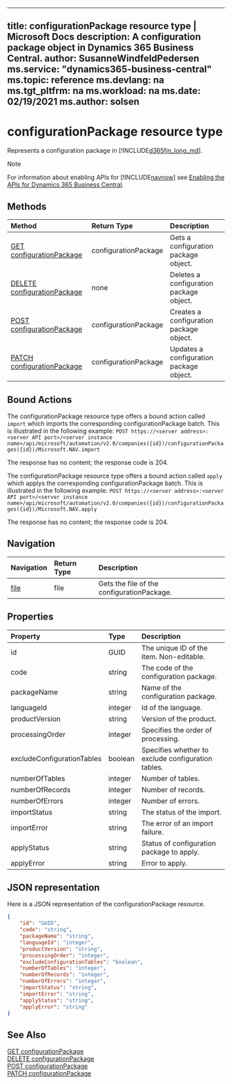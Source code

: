 
---
title: configurationPackage resource type | Microsoft Docs
description: A configuration package object in Dynamics 365 Business Central.
author: SusanneWindfeldPedersen
ms.service: "dynamics365-business-central"
ms.topic: reference
ms.devlang: na
ms.tgt_pltfrm: na
ms.workload: na
ms.date: 02/19/2021
ms.author: solsen
---

# configurationPackage resource type

<!-- START>DO_NOT_EDIT -->
<!-- IMPORTANT:Do not edit any of the content between here and the END>DO_NOT_EDIT. -->
Represents a configuration package in [!INCLUDE[d365fin_long_md](../../includes/d365fin_long_md.md)].

> [!NOTE]
> For information about enabling APIs for [!INCLUDE[navnow](../../includes/navnow_md.md)] see [Enabling the APIs for Dynamics 365 Business Central](../enabling-apis-for-dynamics-nav.md).

## Methods

| Method | Return Type|Description |
|:--------------------|:-----------|:-------------------------|
|[GET configurationPackage](../api/dynamics_configurationpackage_get.md)|configurationPackage|Gets a configuration package object.|
|[DELETE configurationPackage](../api/dynamics_configurationpackage_delete.md)|none|Deletes a configuration package object.|
|[POST configurationPackage](../api/dynamics_configurationpackage_create.md)|configurationPackage|Creates a configuration package object.|
|[PATCH configurationPackage](../api/dynamics_configurationpackage_update.md)|configurationPackage|Updates a configuration package object.|

## Bound Actions

The configurationPackage resource type offers a bound action called `import` which imports the corresponding configurationPackage batch.
This is illustrated in the following example:
`POST https://<server address>:<server API port>/<server instance name>/api/microsoft/automation/v2.0/companies({id})/configurationPackages({id})/Microsoft.NAV.import`

The response has no content; the response code is 204.

The configurationPackage resource type offers a bound action called `apply` which applys the corresponding configurationPackage batch.
This is illustrated in the following example:
`POST https://<server address>:<server API port>/<server instance name>/api/microsoft/automation/v2.0/companies({id})/configurationPackages({id})/Microsoft.NAV.apply`

The response has no content; the response code is 204.

## Navigation

| Navigation |Return Type| Description |
|:----------|:----------|:-----------------|
|[file](dynamics_file.md)|file |Gets the file of the configurationPackage.|

## Properties

| Property           | Type   |Description     |
|:-------------------|:-------|:---------------|
|id|GUID|The unique ID of the item. Non-editable.|
|code|string|The code of the configuration package.|
|packageName|string|Name of the configuration package.|
|languageId|integer|Id of the language.|
|productVersion|string|Version of the product.|
|processingOrder|integer|Specifies the order of processing.|
|excludeConfigurationTables|boolean|Specifies whether to exclude configuration tables.|
|numberOfTables|integer|Number of tables.|
|numberOfRecords|integer|Number of records.|
|numberOfErrors|integer|Number of errors.|
|importStatus|string|The status of the import.|
|importError|string|The error of an import failure.|
|applyStatus|string|Status of configuration package to apply.|
|applyError|string|Error to apply.|

## JSON representation

Here is a JSON representation of the configurationPackage resource.


```json
{
    "id": "GUID",
    "code": "string",
    "packageName": "string",
    "languageId": "integer",
    "productVersion": "string",
    "processingOrder": "integer",
    "excludeConfigurationTables": "boolean",
    "numberOfTables": "integer",
    "numberOfRecords": "integer",
    "numberOfErrors": "integer",
    "importStatus": "string",
    "importError": "string",
    "applyStatus": "string",
    "applyError": "string"
}
```
<!-- IMPORTANT: END>DO_NOT_EDIT -->

## See Also
[GET configurationPackage](../api/dynamics_configurationpackage_get.md)  
[DELETE configurationPackage](../api/dynamics_configurationpackage_delete.md)  
[POST configurationPackage](../api/dynamics_configurationpackage_create.md)  
[PATCH configurationPackage](../api/dynamics_configurationpackage_update.md)  

